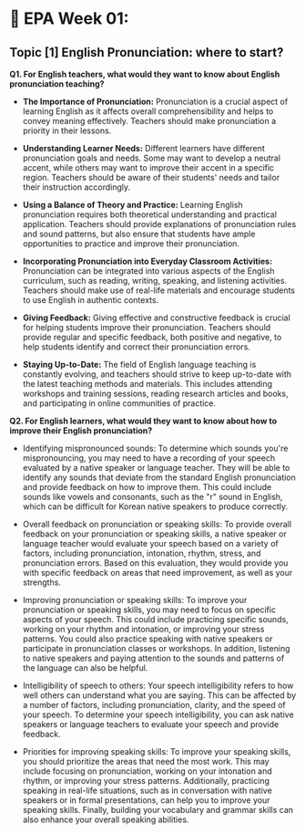 # 🌿 EPA Week 01: 
## Topic [1] English Pronunciation: where to start?

**Q1. For English teachers, what would they want to know about English pronunciation teaching?**  

+ **The Importance of Pronunciation:** Pronunciation is a crucial aspect of learning English as it affects overall comprehensibility and helps to convey meaning effectively. Teachers should make pronunciation a priority in their lessons.

+ **Understanding Learner Needs:** Different learners have different pronunciation goals and needs. Some may want to develop a neutral accent, while others may want to improve their accent in a specific region. Teachers should be aware of their students' needs and tailor their instruction accordingly.

+ **Using a Balance of Theory and Practice:** Learning English pronunciation requires both theoretical understanding and practical application. Teachers should provide explanations of pronunciation rules and sound patterns, but also ensure that students have ample opportunities to practice and improve their pronunciation.

+ **Incorporating Pronunciation into Everyday Classroom Activities:** Pronunciation can be integrated into various aspects of the English curriculum, such as reading, writing, speaking, and listening activities. Teachers should make use of real-life materials and encourage students to use English in authentic contexts.

+ **Giving Feedback:** Giving effective and constructive feedback is crucial for helping students improve their pronunciation. Teachers should provide regular and specific feedback, both positive and negative, to help students identify and correct their pronunciation errors.

+ **Staying Up-to-Date:** The field of English language teaching is constantly evolving, and teachers should strive to keep up-to-date with the latest teaching methods and materials. This includes attending workshops and training sessions, reading research articles and books, and participating in online communities of practice.

**Q2. For English learners, what would they want to know about how to improve their English pronunciation?**  

+ Identifying mispronounced sounds: To determine which sounds you're mispronouncing, you may need to have a recording of your speech evaluated by a native speaker or language teacher. They will be able to identify any sounds that deviate from the standard English pronunciation and provide feedback on how to improve them. This could include sounds like vowels and consonants, such as the "r" sound in English, which can be difficult for Korean native speakers to produce correctly.

+ Overall feedback on pronunciation or speaking skills: To provide overall feedback on your pronunciation or speaking skills, a native speaker or language teacher would evaluate your speech based on a variety of factors, including pronunciation, intonation, rhythm, stress, and pronunciation errors. Based on this evaluation, they would provide you with specific feedback on areas that need improvement, as well as your strengths.

+ Improving pronunciation or speaking skills: To improve your pronunciation or speaking skills, you may need to focus on specific aspects of your speech. This could include practicing specific sounds, working on your rhythm and intonation, or improving your stress patterns. You could also practice speaking with native speakers or participate in pronunciation classes or workshops. In addition, listening to native speakers and paying attention to the sounds and patterns of the language can also be helpful.

+ Intelligibility of speech to others: Your speech intelligibility refers to how well others can understand what you are saying. This can be affected by a number of factors, including pronunciation, clarity, and the speed of your speech. To determine your speech intelligibility, you can ask native speakers or language teachers to evaluate your speech and provide feedback.

+ Priorities for improving speaking skills: To improve your speaking skills, you should prioritize the areas that need the most work. This may include focusing on pronunciation, working on your intonation and rhythm, or improving your stress patterns. Additionally, practicing speaking in real-life situations, such as in conversation with native speakers or in formal presentations, can help you to improve your speaking skills. Finally, building your vocabulary and grammar skills can also enhance your overall speaking abilities.


